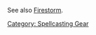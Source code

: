 See also [Firestorm](Firestorm.md "wikilink").

[Category: Spellcasting Gear](Category:_Spellcasting_Gear "wikilink")
